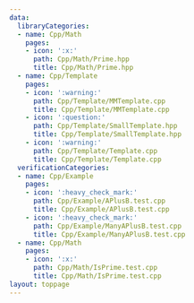 ```yaml
---
data:
  libraryCategories:
  - name: Cpp/Math
    pages:
    - icon: ':x:'
      path: Cpp/Math/Prime.hpp
      title: Cpp/Math/Prime.hpp
  - name: Cpp/Template
    pages:
    - icon: ':warning:'
      path: Cpp/Template/MMTemplate.cpp
      title: Cpp/Template/MMTemplate.cpp
    - icon: ':question:'
      path: Cpp/Template/SmallTemplate.hpp
      title: Cpp/Template/SmallTemplate.hpp
    - icon: ':warning:'
      path: Cpp/Template/Template.cpp
      title: Cpp/Template/Template.cpp
  verificationCategories:
  - name: Cpp/Example
    pages:
    - icon: ':heavy_check_mark:'
      path: Cpp/Example/APlusB.test.cpp
      title: Cpp/Example/APlusB.test.cpp
    - icon: ':heavy_check_mark:'
      path: Cpp/Example/ManyAPlusB.test.cpp
      title: Cpp/Example/ManyAPlusB.test.cpp
  - name: Cpp/Math
    pages:
    - icon: ':x:'
      path: Cpp/Math/IsPrime.test.cpp
      title: Cpp/Math/IsPrime.test.cpp
layout: toppage
---
```

